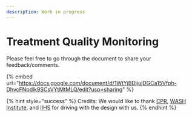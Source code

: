 ```yaml
---
description: Work in progress
---
```


# Treatment Quality Monitoring

Please feel free to go through the document to share your feedback/comments.

{% embed url="https://docs.google.com/document/d/1WtYjBDjiujDGCa15Vfph-DhvcFNpdlk9SCsVYtMtMLQ/edit?usp=sharing" %}

{% hint style="success" %}
Credits: We would like to thank [CPR](https://www.cprindia.org), [WASH Institute](https://www.washinstitute.org), and [IIHS](https://iihs.co.in) for driving with the design with us.
{% endhint %}



